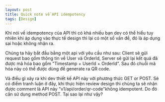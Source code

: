 ```yaml
---
layout: post
title: Quick note về API idempotency
tags: [Design]
---
```


Khi nói về idempotency của API thì có khá nhiều bạn dev có thể hiểu tuy nhiên khi áp dụng vào thực tế design thì lại
có một số vấn đề, đó là áp dụng sai hoặc không nhận ra.

Chúng ta hãy bắt đầu bằng một api với yêu cầu như sau: 
Client sẽ gửi request bao gồm thông tin về User và OrderId, Server sẽ gửi lại kết quả đã được mã hóa bao gồm "Timestamp + UserId + OrderId". Sau đó chuỗi mã hóa này có thể được dùng để generate ra QR code.

Và điều gì xảy ra khi dev thiết kế API này với phương thức GET or POST. Sẽ có điểm tranh luận ở đây, khi thực hiện review design thì chúng ta sẽ nhận được comment là API này "v1/api/order/qr-code"không idempotent. Do đó cần sử dụng method POST.
Tại sao lại như vậy?



